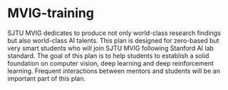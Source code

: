 # MVIG-training
SJTU MVIG dedicates to produce not only world-class research findings but also world-class AI talents. This plan is designed for zero-based but very smart students who will join SJTU MVIG following Stanford AI lab standard. The goal of this plan is to help students to establish a solid foundation on computer vision, deep learning and deep reinforcement learning. Frequent interactions between mentors and students will be an important part of this plan.
